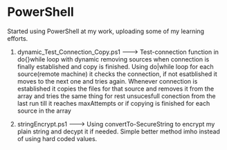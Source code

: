 # PowerShell
Started using PowerShell at my work, uploading some of my learning efforts.


1) dynamic_Test_Connection_Copy.ps1 ---> Test-connection function in do{}while loop with dynamic removing sources when connection is finally established and copy is finished. Using do|while loop for each source(remote machine) it checks the connection, if not esatblished it moves to the next one and tries again. Whenever connection is established it copies the files for that source and removes it from the array and tries the same thing for rest unsucesfull conection from the last run till it reaches maxAttempts or if copying is finished for each source in the array
   
2) stringEncrypt.ps1 ---> Using convertTo-SecureString to encrypt my plain string and decypt it if needed. Simple better method imho instead of using hard coded values.
